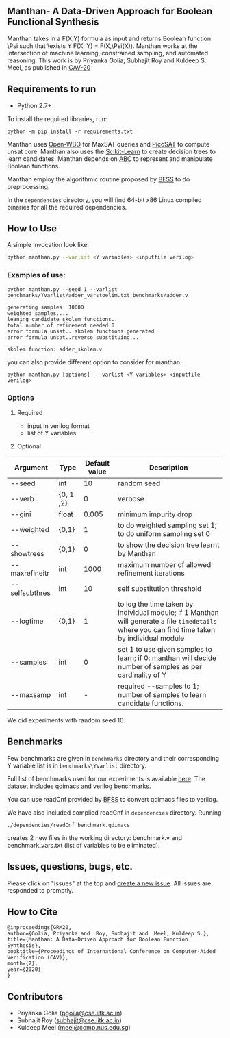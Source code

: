 ## Manthan- A Data-Driven Approach for Boolean Functional Synthesis
Manthan takes in a F(X,Y) formula as input and returns Boolean function \Psi such that \exists Y F(X, Y) = F(X,\Psi(X)). Manthan works at the intersection of machine learning, constrained sampling, and automated reasoning. This work is by Priyanka Golia, Subhajit Roy and Kuldeep S. Meel, as published in [CAV-20](https://priyanka-golia.github.io/publication/cav20-manthan/cav20-manthan.pdf)


## Requirements to run

* Python 2.7+

To install the required libraries, run:

```
python -m pip install -r requirements.txt
```
Manthan uses [Open-WBO](https://github.com/sbjoshi/Open-WBO-Inc)  for MaxSAT queries and [PicoSAT](http://fmv.jku.at/picosat/) to compute unsat core. Manthan also uses the [Scikit-Learn](https://scikit-learn.org/stable/modules/tree.html) to create decision trees to learn candidates. Manthan depends on [ABC](https://github.com/berkeley-abc/abc) to represent and manipulate Boolean functions. 

Manthan employ the algorithmic routine proposed by [BFSS](https://github.com/Sumith1896/bfss) to do preprocessing.

In the `dependencies` directory, you will find 64-bit x86 Linux compiled binaries for all the required dependencies.

## How to Use

A simple invocation look like:
```bash
python manthan.py --varlist <Y variables> <inputfile verilog> 
```
### Examples of use:

```
python manthan.py --seed 1 --varlist benchmarks/Yvarlist/adder_varstoelim.txt benchmarks/adder.v
```
```
generating samples  10000
weighted samples....
leaning candidate skolem functions..
total number of refinement needed 0
error formula unsat.. skolem functions generated
error formula unsat..reverse substituing...

skolem function: adder_skolem.v

```
you can also provide different option to consider for manthan.

```
python manthan.py [options]  --varlist <Y variables> <inputfile verilog> 
```

### Options

1. Required
    - input in verilog format
    - list of Y variables

    
2. Optional

|        Argument          |       Type        | Default value  | Description | 
| -----------------------  | ----------------- | ---------------| ----------- |
| --seed | int | 10 | random seed|
| --verb   |   {0, 1 ,2}   | 0 | verbose  |
| --gini | float | 0.005 | minimum impurity drop  |
| --weighted | {0,1} | 1 | to do weighted sampling set 1; to do uniform sampling set 0 |
| --showtrees  | {0,1} | 0 | to show the decision tree learnt by Manthan |
| --maxrefineitr  | int | 1000 | maximum number of allowed refinement iterations |
| --selfsubthres  | int | 10 | self substitution threshold
| --logtime  | {0,1} | 1 | to log the time taken by individual module; if 1 Manthan will generate a file `timedetails` where you can find time taken by individual module |
| --samples  | int | 0 | set 1 to use given samples to learn; if 0: manthan will decide number of samples as per cardinality of Y |
| --maxsamp  | int | - | required --samples to 1; number of samples to learn candidate functions.

We did experiments with random seed 10.

## Benchmarks
Few benchmarks are given in `benchmarks` directory and their corresponding Y variable list is in `benchmarks\Yvarlist` directory. 

Full list of benchmarks used for our experiments is available [here](https://zenodo.org/record/3892859#.XuTB2XUzZhE). The dataset includes qdimacs and verilog benchmarks. 

You can use readCnf provided by [BFSS](https://github.com/Sumith1896/bfss) to convert qdimacs files to verilog. 

We have also included complied readCnf in `dependencies` directory.  Running 

```
./dependencies/readCnf benchmark.qdimacs
```
creates 2 new files in the working directory: benchmark.v and benchmark_vars.txt (list of variables to be eliminated).

## Issues, questions, bugs, etc.
Please click on "issues" at the top and [create a new issue](https://github.com/meelgroup/manthan/issues). All issues are responded to promptly.

## How to Cite
```
@inproceedings{GRM20,
author={Golia, Priyanka and  Roy, Subhajit and  Meel, Kuldeep S.},
title={Manthan: A Data-Driven Approach for Boolean Function Synthesis},
booktitle={Proceedings of International Conference on Computer-Aided Verification (CAV)},
month={7},
year={2020}
}
```
## Contributors
* Priyanka Golia (pgoila@cse.iitk.ac.in)
* Subhajit Roy (subhajit@cse.iitk.ac.in)
* Kuldeep Meel (meel@comp.nus.edu.sg)


